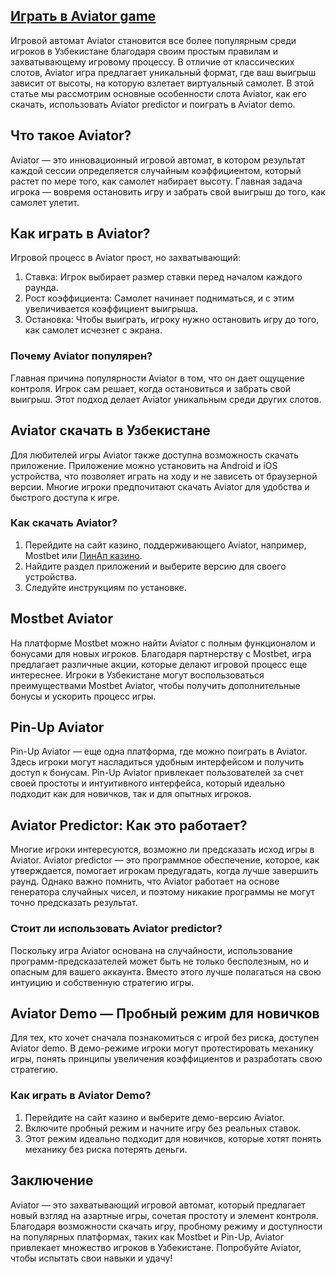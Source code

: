 ## [**Играть в Aviator game**](https://t.ly/6R4hN)
<p>Игровой автомат Aviator становится все более популярным среди игроков в Узбекистане благодаря своим простым правилам и захватывающему игровому процессу. В отличие от классических слотов, Aviator игра предлагает уникальный формат, где ваш выигрыш зависит от высоты, на которую взлетает виртуальный самолет. В этой статье мы рассмотрим основные особенности слота Aviator, как его скачать, использовать Aviator predictor и поиграть в Aviator demo.</p>
<h2>Что такое Aviator?</h2>
<p>Aviator &mdash; это инновационный игровой автомат, в котором результат каждой сессии определяется случайным коэффициентом, который растет по мере того, как самолет набирает высоту. Главная задача игрока &mdash; вовремя остановить игру и забрать свой выигрыш до того, как самолет улетит.</p>
<h2>Как играть в Aviator?</h2>
<p>Игровой процесс в Aviator прост, но захватывающий:</p>
<ol>
<li>Ставка: Игрок выбирает размер ставки перед началом каждого раунда.</li>
<li>Рост коэффициента: Самолет начинает подниматься, и с этим увеличивается коэффициент выигрыша.</li>
<li>Остановка: Чтобы выиграть, игроку нужно остановить игру до того, как самолет исчезнет с экрана.</li>
</ol>
<h3>Почему Aviator популярен?</h3>
<p>Главная причина популярности Aviator в том, что он дает ощущение контроля. Игрок сам решает, когда остановиться и забрать свой выигрыш. Этот подход делает Aviator уникальным среди других слотов.</p>
<h2>Aviator скачать в Узбекистане</h2>
<p>Для любителей игры Aviator также доступна возможность скачать приложение. Приложение можно установить на Android и iOS устройства, что позволяет играть на ходу и не зависеть от браузерной версии. Многие игроки предпочитают скачать Aviator для удобства и быстрого доступа к игре.</p>
<h3>Как скачать Aviator?</h3>
<ol>
<li>Перейдите на сайт казино, поддерживающего Aviator, например, Mostbet или <a href="https://casinopinup-uz.com/">ПинАп казино</a>.</li>
<li>Найдите раздел приложений и выберите версию для своего устройства.</li>
<li>Следуйте инструкциям по установке.</li>
</ol>
<h2>Mostbet Aviator</h2>
<p>На платформе Mostbet можно найти Aviator с полным функционалом и бонусами для новых игроков. Благодаря партнерству с Mostbet, игра предлагает различные акции, которые делают игровой процесс еще интереснее. Игроки в Узбекистане могут воспользоваться преимуществами Mostbet Aviator, чтобы получить дополнительные бонусы и ускорить процесс игры.</p>
<h2>Pin-Up Aviator</h2>
<p>Pin-Up Aviator &mdash; еще одна платформа, где можно поиграть в Aviator. Здесь игроки могут насладиться удобным интерфейсом и получить доступ к бонусам. Pin-Up Aviator привлекает пользователей за счет своей простоты и интуитивного интерфейса, который идеально подходит как для новичков, так и для опытных игроков.</p>
<h2>Aviator Predictor: Как это работает?</h2>
<p>Многие игроки интересуются, возможно ли предсказать исход игры в Aviator. Aviator predictor &mdash; это программное обеспечение, которое, как утверждается, помогает игрокам предугадать, когда лучше завершить раунд. Однако важно помнить, что Aviator работает на основе генератора случайных чисел, и поэтому никакие программы не могут точно предсказать результат.</p>
<h3>Стоит ли использовать Aviator predictor?</h3>
<p>Поскольку игра Aviator основана на случайности, использование программ-предсказателей может быть не только бесполезным, но и опасным для вашего аккаунта. Вместо этого лучше полагаться на свою интуицию и собственную стратегию игры.</p>
<h2>Aviator Demo &mdash; Пробный режим для новичков</h2>
<p>Для тех, кто хочет сначала познакомиться с игрой без риска, доступен Aviator demo. В демо-режиме игроки могут протестировать механику игры, понять принципы увеличения коэффициентов и разработать свою стратегию.</p>
<h3>Как играть в Aviator Demo?</h3>
<ol>
<li>Перейдите на сайт казино и выберите демо-версию Aviator.</li>
<li>Включите пробный режим и начните игру без реальных ставок.</li>
<li>Этот режим идеально подходит для новичков, которые хотят понять механику без риска потерять деньги.</li>
</ol>
<h2>Заключение</h2>
<p>Aviator &mdash; это захватывающий игровой автомат, который предлагает новый взгляд на азартные игры, сочетая простоту и элемент контроля. Благодаря возможности скачать игру, пробному режиму и доступности на популярных платформах, таких как Mostbet и Pin-Up, Aviator привлекает множество игроков в Узбекистане. Попробуйте Aviator, чтобы испытать свои навыки и удачу!</p>
